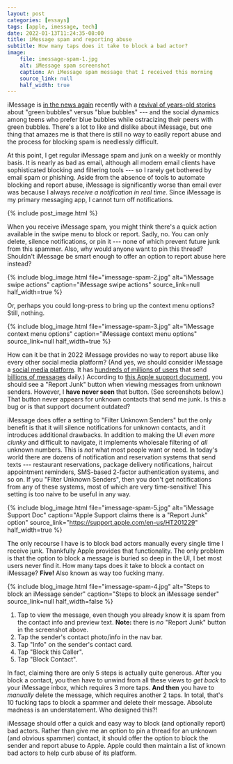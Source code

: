 ```yaml
---
layout: post
categories: [essays]
tags: [apple, imessage, tech]
date: 2022-01-13T11:24:35-08:00
title: iMessage spam and reporting abuse
subtitle: How many taps does it take to block a bad actor?
image:
    file: imessage-spam-1.jpg
    alt: iMessage spam screenshot
    caption: An iMessage spam message that I received this morning
    source_link: null
    half_width: true
---
```


iMessage is [in the news again](https://mjtsai.com/blog/2022/01/11/blue-bubble-envy-is-real/) recently with a [revival of years-old stories](https://pxlnv.com/linklog/wsj-green-bubbles/) about "green bubbles" versus "blue bubbles" --- and the social dynamics among teens who prefer blue bubbles while ostracizing their peers with green bubbles. There's a lot to like and dislike about iMessage, but one thing that amazes me is that there is still no way to easily report abuse and the process for blocking spam is needlessly difficult.

<!--excerpt-->

At this point, I get regular iMessage spam and junk on a weekly or monthly basis. It is nearly as bad as email, although all modern email clients have sophisticated blocking and filtering tools --- so I rarely get bothered by email spam or phishing. Aside from the absence of tools to automate blocking and report abuse, iMessage is significantly worse than email ever was because I always _receive a notification in real time_. Since iMessage is my primary messaging app, I cannot turn off notifications.

{% include post_image.html %}

When you receive iMessage spam, you might think there's a quick action available in the swipe menu to block or report. Sadly, no. You can only delete, silence notifications, or pin it --- none of which prevent future junk from this spammer. Also, why would anyone want to pin this thread? Shouldn't iMessage be smart enough to offer an option to report abuse here instead?

{% include blog_image.html
    file="imessage-spam-2.jpg"
    alt="iMessage swipe actions"
    caption="iMessage swipe actions"
    source_link=null
    half_width=true
%}

Or, perhaps you could long-press to bring up the context menu options? Still, nothing.

{% include blog_image.html
    file="imessage-spam-3.jpg"
    alt="iMessage context menu options"
    caption="iMessage context menu options"
    source_link=null
    half_width=true
%}

How can it be that in 2022 iMessage provides no way to report abuse like every other social media platform? (And yes, we should consider iMessage a [social media platform](https://daringfireball.net/2016/10/imessage_stickiness). It has [hundreds of millions of users](https://techcrunch.com/2012/06/11/imessage-has-more-than-140m-users-and-has-150b-messages-over-1b-a-day/) that send [billions of messages](https://appleinsider.com/articles/13/01/23/apple-sees-2b-imessages-sent-every-day-from-half-a-billion-ios-devices) daily.) According to [this Apple support document](https://support.apple.com/en-us/HT201229), you should see a "Report Junk" button when viewing messages from unknown senders. However, I **have never seen** that button. (See screenshots below.) That button never appears for unknown contacts that send me junk. Is this a bug or is that support document outdated?

iMessage does offer a setting to "Filter Unknown Senders" but the only benefit is that it will silence notifications for unknown contacts, and it introduces additional drawbacks. In addition to making the UI _even more clunky_ and difficult to navigate, it implements wholesale filtering of _all_ unknown numbers. This is _not_ what most people want or need. In today's world there are dozens of notification and reservation systems that send texts --- restaurant reservations, package delivery notifications, haircut appointment reminders, SMS-based 2-factor authentication systems, and so on. If you "Filter Unknown Senders", then you don't get notifications from any of these systems, most of which are very time-sensitive! This setting is too naive to be useful in any way.

{% include blog_image.html
    file="imessage-spam-5.jpg"
    alt="iMessage Support Doc"
    caption="Apple Support claims there is a \"Report Junk\" option"
    source_link="https://support.apple.com/en-us/HT201229"
    half_width=true
%}

The only recourse I have is to block bad actors manually every single time I receive junk. Thankfully Apple provides that functionality. The only problem is that the option to block a message is buried so deep in the UI, I bet most users never find it. How many taps does it take to block a contact on iMessage? **Five!** Also known as way too fucking many.

{% include blog_image.html
    file="imessage-spam-4.jpg"
    alt="Steps to block an iMessage sender"
    caption="Steps to block an iMessage sender"
    source_link=null
    half_width=false
%}

1. Tap to view the message, even though you already know it is spam from the contact info and preview text. **Note:** there is _no_ "Report Junk" button in the screenshot above.
1. Tap the sender's contact photo/info in the nav bar.
1. Tap "Info" on the sender's contact card.
1. Tap "Block this Caller".
1. Tap "Block Contact".

In fact, claiming there are only 5 steps is actually quite generous. After you block a contact, you then have to unwind from all these views to _get back_ to your iMessage inbox, which requires 3 more taps. **And then** you have to _manually_ delete the message, which requires another 2 taps. In total, that's 10 fucking taps to block a spammer and delete their message. Absolute madness is an understatement. Who designed this?!

iMessage should offer a quick and easy way to block (and optionally report) bad actors. Rather than give me an option to pin a thread for an unknown (and obvious spammer) contact, it should offer the option to block the sender and report abuse to Apple. Apple could then maintain a list of known bad actors to help curb abuse of its platform.
